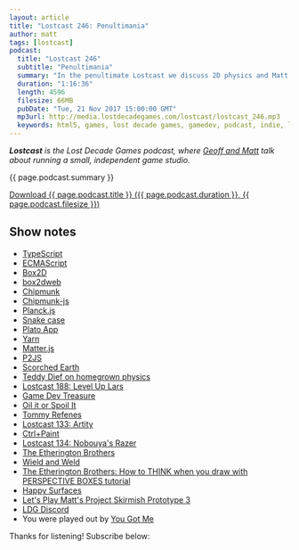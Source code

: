 ```yaml
---
layout: article
title: "Lostcast 246: Penultimania"
author: matt
tags: [lostcast]
podcast:
  title: "Lostcast 246"
  subtitle: "Penultimania"
  summary: "In the penultimate Lostcast we discuss 2D physics and Matt has one last art tip."
  duration: "1:16:36"
  length: 4596
  filesize: 66MB
  pubDate: "Tue, 21 Nov 2017 15:00:00 GMT"
  mp3url: http://media.lostdecadegames.com/lostcast/lostcast_246.mp3
  keywords: html5, games, lost decade games, gamedev, podcast, indie, lostcast
---
```

_**Lostcast** is the Lost Decade Games podcast, where [Geoff and Matt](/about/) talk about running a small, independent game studio._

{{ page.podcast.summary }}

<a class="download-podcast" href="{{ page.podcast.mp3url }}">
	Download {{ page.podcast.title }} ({{ page.podcast.duration }}, {{ page.podcast.filesize }})
</a>

## Show notes

* [TypeScript](https://www.typescriptlang.org/)
* [ECMAScript](https://www.ecma-international.org/publications/standards/Ecma-262.htm)
* [Box2D](http://box2d.org/)
* [box2dweb](https://github.com/hecht-software/box2dweb)
* [Chipmunk](https://chipmunk-physics.net/)
* [Chipmunk-js](https://github.com/josephg/Chipmunk-js)
* [Planck.js](http://piqnt.com/planck.js/)
* [Snake case](https://en.wikipedia.org/wiki/Snake_case)
* [Plato App](https://www.platoapp.com/)
* [Yarn](https://yarnpkg.com/en/)
* [Matter.js](http://brm.io/matter-js/)
* [P2JS](https://schteppe.github.io/p2.js/)
* [Scorched Earth](https://en.wikipedia.org/wiki/Scorched_earth)
* [Teddy Dief on homegrown physics](https://twitter.com/TeddyDief/status/928312520372375552)
* [Lostcast 188: Level Up Lars](http://www.lostdecadegames.com/lostcast-188/)
* [Game Dev Treasure](https://richtaur.github.io/GameDevTreasure/)
* [Oil it or Spoil It](http://www.fortressofdoors.com/oil-it-or-spoil-it/)
* [Tommy Refenes](https://twitter.com/TommyRefenes)
* [Lostcast 133: Artity]()
* [Ctrl+Paint](https://www.ctrlpaint.com/)
* [Lostcast 134: Nobouya's Razer](http://www.lostdecadegames.com/lostcast-134/)
* [The Etherington Brothers](http://etheringtonbrothers.tumblr.com/)
* [Wield and Weld](http://autodestructdigital.blogspot.com/2014/02/wield-weld.html)
* [The Etherington Brothers: How to THINK when you draw with PERSPECTIVE BOXES tutorial](http://theetheringtonbrothers.blogspot.co.uk/2017/09/how-to-think-when-you-draw-with.html)
* [Happy Surfaces](https://richtaur.deviantart.com/art/Happy-Surfaces-714296038)
* [Let's Play Matt's Project Skirmish Prototype 3](https://www.youtube.com/watch?v=9K3AkssabKc)
* [LDG Discord](https://discord.gg/jNHav65)
* You were played out by [You Got Me](https://joshuamorse.bandcamp.com/track/you-got-me)

Thanks for listening! Subscribe below:
